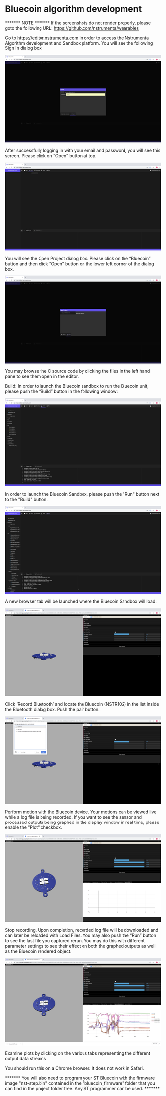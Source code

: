 # Bluecoin algorithm development

******* NOTE *******
If the screenshots do not render properly, please goto the following URL:  https://github.com/nstrumenta/wearables

Go to https://editor.nstrumenta.com in order to access the Nstrumenta Algorithm development and Sandbox platform.  You will see the following Sign In dialog box:

![Sign In Dialog](/screenshots/Sign_In_Dialog.png?raw=true "Sign In Dialog")

After successfully logging in with your email and password, you will see this screen.  Please click on “Open” button at top.

![Editor No Project](/screenshots/Editor_No_Project.png?raw=true "Editor No Project")

You will see the Open Project dialog box.  Please click on the “Bluecoin” button and then click “Open” button on the lower left corner of the dialog box.

![Open Project Dialog](/screenshots/Open_Project_Dialog.png?raw=true "Open Project Dialog")

You may browse the C source code by clicking the files in the left hand pane to see them open in the editor.

Build:  In order to launch the Bluecoin sandbox to run the Bluecoin unit, please push the “Build” button in the following window:

![Build Button Launch](/screenshots/Build_Button_Launch.png?raw=true "Build Button Launch")

In order to launch the Bluecoin Sandbox, please push the "Run" button next to the "Build" button.

![Run Button Launch](/screenshots/Run_Button_Launch.png?raw=true "Run Button Launch")

A new browser tab will be launched where the Bluecoin Sandbox will load:

![Bluecoin Sandbox](/screenshots/Bluecoin_Sandbox.png?raw=true "Bluecoin Sandbox")

Click ‘Record Bluetooth’ and locate the Bluecoin (NSTR102) in the list inside the Bluetooth dialog box.  Push the pair button.

![BLE Pairing Dialog](/screenshots/BLE_Pairing_Dialog.png?raw=true "BLE Pairing Dialog")

Perform motion with the Bluecoin device.  Your motions can be viewed live while a log file is being recorded.  If you want to see the sensor and processed outputs being graphed in the display window in real time, please enable the "Plot" checkbox.

![Active Recording](/screenshots/Active_Recording.png?raw=true "Active Recording")

Stop recording.  Upon completion, recorded log file will be downloaded and can later be reloaded with Load Files.  You may also push the “Run” button to see the last file you captured rerun.  You may do this with different parameter settings to see their effect on both the graphed outputs as well as the Bluecoin rendered object.

![Stop Recording BLE](/screenshots/Stop_Recording_BLE.png?raw=true "Stop Recording BLE")

Examine plots by clicking on the various tabs representing the different output data streams

You should run this on a Chrome browser.  It does not work in Safari.

******* You will also need to program your ST Bluecoin with the firmware image "nst-step.bin" contained in the "bluecoin_firmware" folder that you can find in the project folder tree.  Any ST programmer can be used. *******

